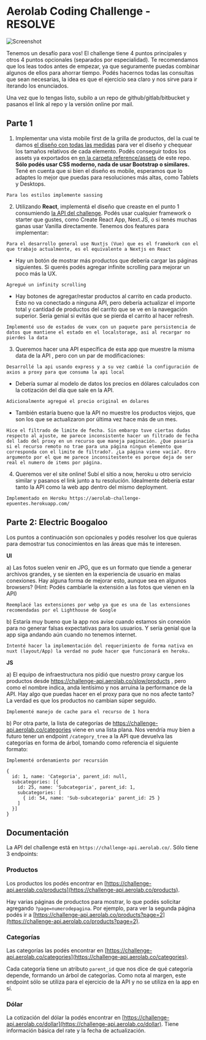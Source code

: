 # Aerolab Coding Challenge - RESOLVE

![Screenshot](./screenshot.png?)

Tenemos un desafío para vos! El challenge tiene 4 puntos principales y otros 4 puntos opcionales (separados por especialidad). Te recomendamos que los leas todos antes de empezar, ya que seguramente puedas combinar algunos de ellos para ahorrar tiempo. Podés hacernos todas las consultas que sean necesarias, la idea es que el ejercicio sea claro y nos sirve para ir iterando los enunciados.

Una vez que lo tengas listo, subilo a un repo de github/gitlab/bitbucket y pasanos el link al repo y la versión online por mail.


## Parte 1

1) Implementar una vista mobile first de la grilla de productos, del la cual te damos [el diseño con todas las medidas](https://challenge-api.aerolab.co/design) para ver el diseño y chequear los tamaños relativos de cada elemento. Podés conseguir todos los assets ya exportados en [en la carpeta reference/assets](/Aerolab/challenge/blob/master/reference/assets) de este repo. 
**Sólo podés usar CSS moderno, nada de usar Bootstrap o similares.** Tené en cuenta que si bien el diseño es mobile, esperamos que lo adaptes lo mejor que puedas para resoluciones más altas, como Tablets y Desktops.

`Para los estilos implemente sassing`

2) Utilizando **React**, implementá el diseño que creaste en el punto 1 consumiendo [la API del challenge](#Documentación). Podés usar cualquier framework o starter que gustes, como Create React App, Next.JS, o si tenés muchas ganas usar Vanilla directamente. Tenemos dos features para implementar:

`Para el desarrollo general use Nuxtjs (Vue) que es el framekork con el que trabajo actualmente, es el equivalente a Nextjs en React`

* Hay un botón de mostrar más productos que debería cargar las páginas siguientes. Si querés podés agregar infinite scrolling para mejorar un poco más la UX.

`Agregué un infinity scrolling`

* Hay botones de agregar/restar productos al carrito en cada producto. Esto no va conectado a ninguna API, pero debería actualizar el importe total y cantidad de productos del carrito que se ve en la navegación superior. Sería genial si evitás que se pierda el carrito al hacer refresh.

`Implementé uso de estados de vuex con un paquete pare persistencia de datos que mantiene el estado en el localstorage, asi al recargar no pierdes la data`

3) Queremos hacer una API específica de esta app que muestre la misma data de la API , pero con un par de modificaciones:

`Desarrollé la api usando express y a su vez cambié la configuración de axios a proxy para que consuma la api local`

* Debería sumar al modelo de datos los precios en dólares calculados con la cotización del día que sale en la API.

`Adicionalmente agregué el precio original en dolares`

* También estaría bueno que la API no muestre los productos viejos, que son los que se actualizaron por última vez hace más de un mes.

`Hice el filtrado de limite de fecha. Sin embargo tuve ciertas dudas respecto al ajuste, me parece inconsistente hacer un filtrado de fecha del lado del proxy en un recurso que maneja paginación. ¿Que pasaría si el recurso remoto no trae para una página ningun elemento que corresponda con el limite de filtrado?. ¿La página viene vacía?. Otro argumento por el que me parece inconsitestente es porque deja de ser real el numero de items por página.`

4) Queremos ver el site online! Subí el sitio a now, heroku u otro servicio similar y pasanos el link junto a tu resolución. Idealmente debería estar tanto la API como la web app dentro del mismo deployment.


`Implementado en Heroku https://aerolab-challenge-epuentes.herokuapp.com/`

## Parte 2: Electric Boogaloo

Los puntos a continuación son opcionales y podés resolver los que quieras para demostrar tus conocimientos en las áreas que más te interesen.

**UI**

a) Las fotos suelen venir en JPG, que es un formato que tiende a generar archivos grandes, y se sienten en la experiencia de usuario en malas conexiones. Hay alguna forma de mejorar esto, aunque sea en algunos browsers? 
(Hint: Podés cambiarle la extensión a las fotos que vienen en la API)

`Reemplacé las extensiones por webp ya que es una de las extensiones recomendadas por el Lighthouse de Google`

b) Estaría muy bueno que la app nos avise cuando estamos sin conexión para no generar falsas expectativas para los usuarios. Y sería genial que la app siga andando aún cuando no tenemos internet.

`Intenté hacer la implementación del requerimiento de forma nativa en nuxt (layout/App) la verdad no pude hacer que funcionará en heroku.`

**JS**

a) El equipo de infraestructura nos pidió que nuestro proxy cargue los productos desde https://challenge-api.aerolab.co/slow/products , pero como el nombre indica, anda lentísimo y nos arruina la performance de la API. 
Hay algo que puedas hacer en el proxy para que no nos afecte tanto? La verdad es que los productos no cambian súper seguido.

`Implementé manejo de cache para el recurso de 1 hora`

b) Por otra parte, la lista de categorías de https://challenge-api.aerolab.co/categories viene en una lista plana. Nos vendría muy bien a futuro tener un endpoint `/category_tree` a la API que devuelva las categorías en forma de árbol, tomando como referencia el siguiente formato:

`Implementé ordenamiento por recursión`

```
{
  id: 1, name: 'Categoria', parent_id: null,
  subcategories: [{ 
    id: 25, name: 'Subcategoria', parent_id: 1,
    subcategories: [ 
      { id: 54, name: 'Sub-subcategoria' parent_id: 25 } 
    ]
  }]
}
```


## Documentación

La API del challenge está en `https://challenge-api.aerolab.co/`. Sólo tiene 3 endpoints:

### Productos

Los productos los podés encontrar en [https://challenge-api.aerolab.co/products](https://challenge-api.aerolab.co/products). 

Hay varias páginas de productos para mostrar, lo que podés solicitar agregando `?page=numerodepagina`. Por ejemplo, para ver la segunda página podés ir a [https://challenge-api.aerolab.co/products?page=2](https://challenge-api.aerolab.co/products?page=2).

### Categorías

Las categorías las podés encontrar en [https://challenge-api.aerolab.co/categories](https://challenge-api.aerolab.co/categories). 

Cada categoría tiene un atributo `parent_id` que nos dice de qué categoría depende, formando un árbol de categorías. Como nota al margen, este endpoint sólo se utiliza para el ejercicio de la API y no se utiliza en la app en sí.

### Dólar

La cotización del dólar la podés encontrar en [https://challenge-api.aerolab.co/dollar](https://challenge-api.aerolab.co/dollar). Tiene información básica del rate y la fecha de actualización.
